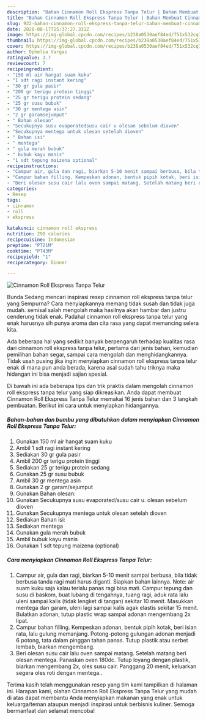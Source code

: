 ```yaml
---
description: "Bahan Cinnamon Roll Ekspress Tanpa Telur | Bahan Membuat Cinnamon Roll Ekspress Tanpa Telur Yang Lezat"
title: "Bahan Cinnamon Roll Ekspress Tanpa Telur | Bahan Membuat Cinnamon Roll Ekspress Tanpa Telur Yang Lezat"
slug: 922-bahan-cinnamon-roll-ekspress-tanpa-telur-bahan-membuat-cinnamon-roll-ekspress-tanpa-telur-yang-lezat
date: 2020-08-17T15:37:27.331Z
image: https://img-global.cpcdn.com/recipes/b238a0530aef84ed/751x532cq70/cinnamon-roll-ekspress-tanpa-telur-foto-resep-utama.jpg
thumbnail: https://img-global.cpcdn.com/recipes/b238a0530aef84ed/751x532cq70/cinnamon-roll-ekspress-tanpa-telur-foto-resep-utama.jpg
cover: https://img-global.cpcdn.com/recipes/b238a0530aef84ed/751x532cq70/cinnamon-roll-ekspress-tanpa-telur-foto-resep-utama.jpg
author: Ophelia Vargas
ratingvalue: 3.7
reviewcount: 7
recipeingredient:
- "150 ml air hangat suam kuku"
- "1 sdt ragi instant kering"
- "30 gr gula pasir"
- "200 gr terigu protein tinggi"
- "25 gr terigu protein sedang"
- "25 gr susu bubuk"
- "30 gr mentega asin"
- "2 gr garamsejumput"
- " Bahan olesan"
- "Secukupnya susu evaporatedsusu cair u olesan sebelum dioven"
- "Secukupnya mentega untuk olesan setelah dioven"
- " Bahan isi"
- " mentega"
- " gula merah bubuk"
- " bubuk kayu manis"
- "1 sdt tepung maizena optional"
recipeinstructions:
- "Campur air, gula dan ragi, biarkan 5-10 menit sampai berbusa, bila tidak berbusa tanda ragi mati harus diganti. Siapkan bahan lainnya. Note: air suam kuku saja kalau terlalu panas ragi bisa mati. Campur tepung dan susu di baskom, buat lubang di tengahnya, tuang ragi, aduk rata lalu uleni sampai kalis (tidak lengket di tangan) sekitar 10 menit. Masukkan mentega dan garam, uleni lagi sampai kalis agak elastis sekitar 15 menit. Bulatkan adonan, tutup plastic wrap sampai adonan mengembang 2x lipat."
- "Campur bahan filling. Kempeskan adonan, bentuk pipih kotak, beri isian rata, lalu gulung memanjang. Potong-potong gulungan adonan menjadi 6 potong, tata dalam pinggan tahan panas. Tutup plastik atau serbet lembab, biarkan mengembang."
- "Beri olesan susu cair lalu oven sampai matang. Setelah matang beri olesan mentega. Panaskan oven 180dc. Tutup loyang dengan plastik, biarkan mengembang 2x, oles susu cair. Panggang 20 menit, keluarkan segera oles roti dengan mentega.."
categories:
- Resep
tags:
- cinnamon
- roll
- ekspress

katakunci: cinnamon roll ekspress 
nutrition: 290 calories
recipecuisine: Indonesian
preptime: "PT21M"
cooktime: "PT43M"
recipeyield: "1"
recipecategory: Dinner

---
```



![Cinnamon Roll Ekspress Tanpa Telur](https://img-global.cpcdn.com/recipes/b238a0530aef84ed/751x532cq70/cinnamon-roll-ekspress-tanpa-telur-foto-resep-utama.jpg)

Bunda Sedang mencari inspirasi resep cinnamon roll ekspress tanpa telur yang Sempurna? Cara menyiapkannya memang tidak susah dan tidak juga mudah. semisal salah mengolah maka hasilnya akan hambar dan justru cenderung tidak enak. Padahal cinnamon roll ekspress tanpa telur yang enak harusnya sih punya aroma dan cita rasa yang dapat memancing selera kita.

Ada beberapa hal yang sedikit banyak berpengaruh terhadap kualitas rasa dari cinnamon roll ekspress tanpa telur, pertama dari jenis bahan, kemudian pemilihan bahan segar, sampai cara mengolah dan menghidangkannya. Tidak usah pusing jika ingin menyiapkan cinnamon roll ekspress tanpa telur enak di mana pun anda berada, karena asal sudah tahu triknya maka hidangan ini bisa menjadi sajian spesial.




Di bawah ini ada beberapa tips dan trik praktis dalam mengolah cinnamon roll ekspress tanpa telur yang siap dikreasikan. Anda dapat membuat Cinnamon Roll Ekspress Tanpa Telur memakai 16 jenis bahan dan 3 langkah pembuatan. Berikut ini cara untuk menyiapkan hidangannya.

<!--inarticleads1-->

##### Bahan-bahan dan bumbu yang dibutuhkan dalam menyiapkan Cinnamon Roll Ekspress Tanpa Telur:

1. Gunakan 150 ml air hangat suam kuku
1. Ambil 1 sdt ragi instant kering
1. Sediakan 30 gr gula pasir
1. Ambil 200 gr terigu protein tinggi
1. Sediakan 25 gr terigu protein sedang
1. Gunakan 25 gr susu bubuk
1. Ambil 30 gr mentega asin
1. Gunakan 2 gr garam/sejumput
1. Gunakan  Bahan olesan:
1. Gunakan Secukupnya susu evaporated/susu cair u. olesan sebelum dioven
1. Gunakan Secukupnya mentega untuk olesan setelah dioven
1. Sediakan  Bahan isi:
1. Sediakan  mentega
1. Gunakan  gula merah bubuk
1. Ambil  bubuk kayu manis
1. Gunakan 1 sdt tepung maizena (optional)




<!--inarticleads2-->

##### Cara menyiapkan Cinnamon Roll Ekspress Tanpa Telur:

1. Campur air, gula dan ragi, biarkan 5-10 menit sampai berbusa, bila tidak berbusa tanda ragi mati harus diganti. Siapkan bahan lainnya. Note: air suam kuku saja kalau terlalu panas ragi bisa mati. Campur tepung dan susu di baskom, buat lubang di tengahnya, tuang ragi, aduk rata lalu uleni sampai kalis (tidak lengket di tangan) sekitar 10 menit. Masukkan mentega dan garam, uleni lagi sampai kalis agak elastis sekitar 15 menit. Bulatkan adonan, tutup plastic wrap sampai adonan mengembang 2x lipat.
1. Campur bahan filling. Kempeskan adonan, bentuk pipih kotak, beri isian rata, lalu gulung memanjang. Potong-potong gulungan adonan menjadi 6 potong, tata dalam pinggan tahan panas. Tutup plastik atau serbet lembab, biarkan mengembang.
1. Beri olesan susu cair lalu oven sampai matang. Setelah matang beri olesan mentega. Panaskan oven 180dc. Tutup loyang dengan plastik, biarkan mengembang 2x, oles susu cair. Panggang 20 menit, keluarkan segera oles roti dengan mentega..




Terima kasih telah menggunakan resep yang tim kami tampilkan di halaman ini. Harapan kami, olahan Cinnamon Roll Ekspress Tanpa Telur yang mudah di atas dapat membantu Anda menyiapkan makanan yang enak untuk keluarga/teman ataupun menjadi inspirasi untuk berbisnis kuliner. Semoga bermanfaat dan selamat mencoba!
